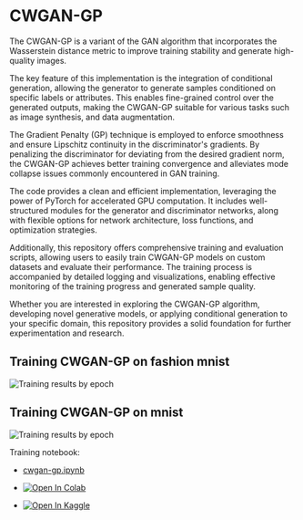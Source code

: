 # CWGAN-GP

The CWGAN-GP is a variant of the GAN algorithm that incorporates the Wasserstein distance metric to improve training stability and generate high-quality images.

The key feature of this implementation is the integration of conditional generation, allowing the generator to generate samples conditioned on specific labels or attributes. This enables fine-grained control over the generated outputs, making the CWGAN-GP suitable for various tasks such as image synthesis, and data augmentation.

The Gradient Penalty (GP) technique is employed to enforce smoothness and ensure Lipschitz continuity in the discriminator's gradients. By penalizing the discriminator for deviating from the desired gradient norm, the CWGAN-GP achieves better training convergence and alleviates mode collapse issues commonly encountered in GAN training.

The code provides a clean and efficient implementation, leveraging the power of PyTorch for accelerated GPU computation. It includes well-structured modules for the generator and discriminator networks, along with flexible options for network architecture, loss functions, and optimization strategies.

Additionally, this repository offers comprehensive training and evaluation scripts, allowing users to easily train CWGAN-GP models on custom datasets and evaluate their performance. The training process is accompanied by detailed logging and visualizations, enabling effective monitoring of the training progress and generated sample quality.

Whether you are interested in exploring the CWGAN-GP algorithm, developing novel generative models, or applying conditional generation to your specific domain, this repository provides a solid foundation for further experimentation and research.

## Training CWGAN-GP on fashion mnist

![Training results by epoch](training_results.gif)  

## Training CWGAN-GP on mnist

![Training results by epoch](Mnist.gif)


Training notebook:

- [cwgan-gp.ipynb](cwgan-gp.ipynb) 

- [![Open In Colab](https://img.shields.io/badge/-Open%20In%20Colab-%23F9AB00?style=flat-square&logo=google-colab&logoColor=white)](https://colab.research.google.com/github/roihezkiyahu/cwgan-gp/blob/main/cwgan-gp.ipynb) 

- [![Open In Kaggle](https://img.shields.io/badge/-Kaggle%20Notebook-%2320BEFF?style=flat-square&logo=kaggle&logoColor=white)](https://www.kaggle.com/roihezkiyahu/cwgan-gp)

